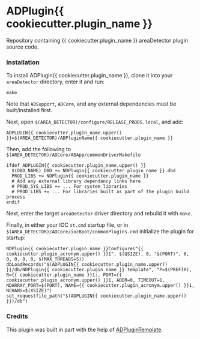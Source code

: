 # ADPlugin{{ cookiecutter.plugin_name }}

Repository containing {{ cookiecutter.plugin_name }} areaDetector plugin source code.

### Installation

To install ADPlugin{{ cookiecutter.plugin_name }}, clone it into your `areaDetector` directory, enter it and run:

```
make
```

Note that `ADSupport`, `ADCore`, and any external dependencies must be built/installed first. 

Next, open `$(AREA_DETECTOR)/configure/RELEASE_PRODS.local`, and add:

```
ADPLUGIN{{ cookiecutter.plugin_name.upper() }}=$(AREA_DETECTOR)/ADPluginName{{ cookiecutter.plugin_name }}
```

Then, add the following to `$(AREA_DETECTOR)/ADCore/ADApp/commonDriverMakefile`

```
ifdef ADPLUGIN{{ cookiecutter.plugin_name.upper() }}
  $(DBD_NAME)_DBD += NDPlugin{{ cookiecutter.plugin_name }}.dbd
  PROD_LIBS += NDPlugin{{ cookiecutter.plugin_name }}
  # Add any external library dependancy links here
  # PROD_SYS_LIBS += ... For system libraries
  # PROD_LIBS += ... For libraries built as part of the plugin build process
endif
```

Next, enter the target `areaDetector` driver directory and rebuild it with `make`.

Finally, in either your IOC `st.cmd` startup file, or in `$(AREA_DETECTOR)/ADCore/iocBoot/commonPlugins.cmd` initialize the plugin for startup:

```
NDPlugin{{ cookiecutter.plugin_name }}Configure("{{ cookiecutter.plugin_acronym.upper() }}1", $(QSIZE), 0, "$(PORT)", 0, 0, 0, 0, 0, $(MAX_THREADS=5))
dbLoadRecords("$(ADPLUGIN{{ cookiecutter.plugin_name.upper() }}/db/NDPlugin{{ cookiecutter.plugin_name }}.template", "P=$(PREFIX), R={{ cookiecutter.plugin_name }}1:, PORT={{ cookiecutter.plugin_acronym.upper() }}1, ADDR=0, TIMEOUT=1, NDARRAY_PORT=$(PORT), NAME={{ cookiecutter.plugin_acronym.upper() }}1, NCHANS=$(XSIZE)")
set_requestfile_path("$(ADPLUGIN{{ cookiecutter.plugin_name.upper() }})/db")
```

### Credits

This plugin was built in part with the help of [ADPluginTemplate](https://github.com/jwlodek/ADPluginTemplate).
